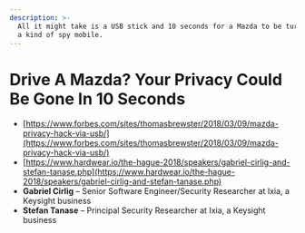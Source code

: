 ```yaml
---
description: >-
  All it might take is a USB stick and 10 seconds for a Mazda to be turned into
  a kind of spy mobile.
---
```


# Drive A Mazda? Your Privacy Could Be Gone In 10 Seconds

* [https://www.forbes.com/sites/thomasbrewster/2018/03/09/mazda-privacy-hack-via-usb/](https://www.forbes.com/sites/thomasbrewster/2018/03/09/mazda-privacy-hack-via-usb/)
* [https://www.hardwear.io/the-hague-2018/speakers/gabriel-cirlig-and-stefan-tanase.php](https://www.hardwear.io/the-hague-2018/speakers/gabriel-cirlig-and-stefan-tanase.php)
* **Gabriel Cirlig** – Senior Software Engineer/Security Researcher at Ixia, a Keysight business
* **Stefan Tanase** – Principal Security Researcher at Ixia, a Keysight business

